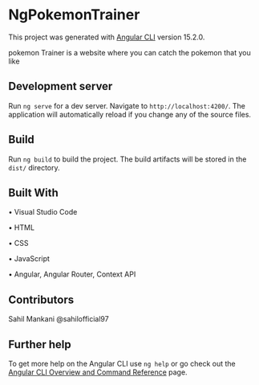 # NgPokemonTrainer

This project was generated with [Angular CLI](https://github.com/angular/angular-cli) version 15.2.0.

pokemon Trainer is a website where you can catch the pokemon that you like 

## Development server

Run `ng serve` for a dev server. Navigate to `http://localhost:4200/`. The application will automatically reload if you change any of the source files.

## Build

Run `ng build` to build the project. The build artifacts will be stored in the `dist/` directory.

## Built With

• Visual Studio Code

• HTML

• CSS

• JavaScript

• Angular, Angular Router, Context API

## Contributors

Sahil Mankani @sahilofficial97

## Further help

To get more help on the Angular CLI use `ng help` or go check out the [Angular CLI Overview and Command Reference](https://angular.io/cli) page.
